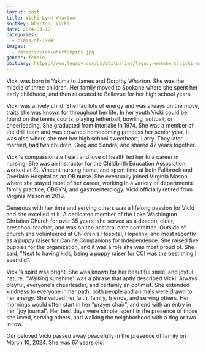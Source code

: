 ```yaml
---
layout: post
title: Vicki Lynn Wharton
sortKey: Wharton, Vicki
date: 2024-03-10
categories:
  - class-of-1974
images:
  - /assets/vickiwhartonpics.jpg
gender: female
obituary: https://www.legacy.com/us/obituaries/legacyremembers/vicki-matthews-obituary?id=54801934
---
```

Vicki was born in Yakima to James and Dorothy Wharton. She was the middle of three children. Her family moved to Spokane where she spent her early childhood, and then relocated to Bellevue for her high school years.

Vicki was a lively child. She had lots of energy and was always on the move, traits she was known for throughout her life. In her youth Vicki could be found on the tennis courts, playing tetherball, bowling, softball, or cheerleading. She graduated from Interlake in 1974. She was a member of the drill team and was crowned homecoming princess her senior year. It was also where she met her high school sweetheart, Larry. They later married, had two children, Greg and Sandra, and shared 47 years together.

Vicki's compassionate heart and love of health led her to a career in nursing. She was an instructor for the Childbirth Education Association, worked at St. Vincent nursing home, and spent time at both Fallbrook and Overlake Hospital as an OB nurse. She eventually joined Virginia Mason where she stayed most of her career, working in a variety of departments: family practice, OBGYN, and gastroenterology. Vicki officially retired from Virginia Mason in 2019.

Generous with her time and serving others was a lifelong passion for Vicki and she excelled at it. A dedicated member of the Lake Washington Christian Church for over 35 years, she served as a deacon, elder, preschool teacher, and was on the pastoral care committee. Outside of church she volunteered at Children's Hospital, Hopelink, and most recently as a puppy raiser for Canine Companions for Independence. She raised five puppies for the organization, and it was a role she was most proud of. She said, "Next to having kids, being a puppy raiser for CCI was the best thing I ever did".

Vicki's spirit was bright. She was known for her beautiful smile, and joyful nature. "Walking sunshine" was a phrase that aptly described Vicki. Always playful, everyone's cheerleader, and certainly an optimist. She extended kindness to everyone in her path, both people and animals were drawn to her energy. She valued her faith, family, friends, and serving others. Her mornings would often start in her "prayer chair", and end with an entry in her "joy journal". Her best days were simple, spent in the presence of those she loved, serving others, and walking the neighborhood with a dog or two in tow.

Our beloved Vicki passed away peacefully in the presence of family on March 10, 2024. She was 67 years old.